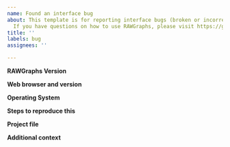 ```yaml
---
name: Found an interface bug
about: This template is for reporting interface bugs (broken or incorrect behaviour).
  If you have questions on how to use RAWGraphs, please visit https://groups.google.com/g/densitydesign-raw
title: ''
labels: bug
assignees: ''

---
```


<!--
Hi there!

this template is meant to report issues in the frontend interface of RAWGraphs.

If the problem is related to the behaviour of a specific chart, please use the dedicate issues: https://github.com/rawgraphs/rawgraphs-charts/issues. Feel free to remove any portion of the template that is not relevant for your issue.
 
Be sure to check out how it looks in the Preview tab!
-->

**RAWGraphs Version**
<!-- You can find this in top-right corner of the interface -->

**Web browser and version**
<!-- In the address bar, on Chrome enter "chrome://version", on Firefox enter "about:support". On Safari, use "About Safari". -->

**Operating System**
<!-- Ex: Windows/MacOSX/Linux/Android/iOS along with version -->

**Steps to reproduce this**
<!-- describe all the steps needed to reproduce the error -->

**Project file**
<!-- 
Warning: by uploading a .rawgraphs file, you will share the attached data.
Upload the .rawgraphs project file.
You can export it at the end of the project in the "5. Export" session at the bottom of the interface, selecting as file type `.rawgraphs`
 -->

**Additional context**
<!-- 
Add any other context about the problem here, for example screenshoots
 -->

